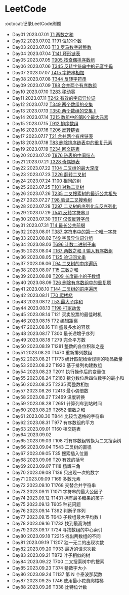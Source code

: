 # LeetCode

:octocat:记录LeetCode刷题

- Day01 2023.07.01 [T1 两数之和](src/main/java/easy/T1两数之和.java)
- Day02 2023.07.02 [T191 位1的个数](src/main/java/easy/T191位1的个数.java)
- Day03 2023.07.03 [T13 罗马数字转整数](src/main/java/easy/T13罗马数字转整数.java)
- Day04 2023.07.04 [T141 环形链表](src/main/java/easy/T141环形链表.java)
- Day05 2023.07.05 [T905 按奇偶排序数组](src/main/java/easy/T905按奇偶排序数组.java)
- Day06 2023.07.06 [T345 反转字符串中的元音字母](src/main/java/easy/T345反转字符串中的元音字母.java)
- Day07 2023.07.07 [T415 字符串相加](src/main/java/easy/T415字符串相加.java)
- Day08 2023.07.08 [T344 反转字符串](src/main/java/easy/T344反转字符串.java)
- Day09 2023.07.09 [T88 合并两个有序数组](src/main/java/easy/T88合并两个有序数组.java)
- Day10 2023.07.10 [T283 移动零](src/main/java/easy/T283移动零.java)
- Day11 2023.07.11 [T242 有效的字母异位词](src/main/java/easy/T242有效的字母异位词.java)
- Day12 2023.07.12 [T349 两个数组的交集](src/main/java/easy/T349两个数组的交集.java)
- Day13 2023.07.13 [T350 两个数组的交集 II](src/main/java/easy/T350两个数组的交集II.java)
- Day14 2023.07.14 [T215 数组中的第K个最大元素](src/main/java/medium/T215数组中的第K个最大元素.java)
- Day15 2023.07.15 [T912 排序数组](src/main/java/medium/T912排序数组.java)
- Day16 2023.07.16 [T206 反转链表](src/main/java/easy/T206反转链表.java)
- Day17 2023.07.17 [T21 合并两个有序链表](src/main/java/easy/T21合并两个有序链表.java)
- Day18 2023.07.18 [T83 删除排序链表中的重复元素](src/main/java/easy/T83删除排序链表中的重复元素.java)
- Day19 2023.07.19 [T234 回文链表](src/main/java/easy/T234回文链表.java)
- Day20 2023.07.20 [T876 链表的中间结点](src/main/java/easy/T876链表的中间结点.java)
- Day21 2023.07.21 [T328 奇偶链表](src/main/java/medium/T328奇偶链表.java)
- Day22 2023.07.22 [T104 二叉树的最大深度](src/main/java/easy/T104二叉树的最大深度.java)
- Day23 2023.07.23 [T226 翻转二叉树](src/main/java/easy/T226翻转二叉树.java)
- Day24 2023.07.24 [T100 相同的树](src/main/java/easy/T100相同的树.java)
- Day25 2023.07.25 [T101 对称二叉树](src/main/java/easy/T101对称二叉树.java)
- Day26 2023.07.26 [T235 二叉搜索树的最近公共祖先](src/main/java/medium/T235二叉搜索树的最近公共祖先.java)
- Day27 2023.07.27 [T98 验证二叉搜索树](src/main/java/medium/T98验证二叉搜索树.java)
- Day28 2023.07.28 [T297 二叉树的序列化与反序列化](src/main/java/hard/T297二叉树的序列化与反序列化.java)
- Day29 2023.07.29 [T541 反转字符串 II](src/main/java/easy/T541反转字符串II.java)
- Day30 2023.07.30 [T917 仅仅反转字母](src/main/java/easy/T917仅仅反转字母.java)
- Day31 2023.07.31 [T14 最长公共前缀](src/main/java/easy/T14最长公共前缀.java)
- Day32 2023.08.01 [T387 字符串中的第一个唯一字符](src/main/java/easy/T387字符串中的第一个唯一字符.java)
- Day33 2023.08.02 [T49 字母异位词分组](src/main/java/medium/T49字母异位词分组.java)
- Day34 2023.08.03 [T696 计数二进制子串](src/main/java/easy/T696计数二进制子串.java)
- Day35 2023.08.04 [T167 两数之和 II 输入有序数组](src/main/java/medium/T167两数之和II输入有序数组.java)
- Day36 2023.08.05 [T125 验证回文串](src/main/java/easy/T125验证回文串.java)
- Day37 2023.08.06 [T94 二叉树的中序遍历](src/main/java/easy/T94二叉树的中序遍历.java)
- Day38 2023.08.07 [T15 三数之和](src/main/java/medium/T15三数之和.java)
- Day39 2023.08.08 [T209 长度最小的子数组](src/main/java/medium/T209长度最小的子数组.java)
- Day40 2023.08.09 [T26 删除有序数组中的重复项](src/main/java/easy/T26删除有序数组中的重复项.java)
- Day41 2023.08.10 [T144 二叉树的前序遍历](src/main/java/easy/T144二叉树的前序遍历.java)
- Day42 2023.08.11 [T70 爬楼梯](src/main/java/easy/T70爬楼梯.java)
- Day43 2023.08.12 [T53 最大子序和](src/main/java/medium/T53最大子序和.java)
- Day44 2023.08.13 [T198 打家劫舍](src/main/java/medium/T198打家劫舍.java)
- Day45 2023.08.14 T121 买卖股票的最佳时机
- Day46 2023.08.15 T72 编辑距离
- Day47 2023.08.16 T11 盛最多水的容器
- Day48 2023.08.17 T300 最长递增子序列
- Day49 2023.08.18 T279 完全平方数
- Day50 2023.08.19 T1281 整数的各位积和之差
- Day51 2023.08.20 T1470 重新排列数组
- Day52 2023.08.21 T1773 统计匹配检索规则的物品数量
- Day53 2023.08.22 T1920 基于排列构建数组
- Day54 2023.08.23 T2011 执行操作后的变量值
- Day55 2023.08.24 T2160 拆分数位后四位数字的最小和
- Day56 2023.08.25 T2235 两整数相加
- Day57 2023.08.26 T2413 最小偶倍数
- Day58 2023.08.27 T2469 温度转换
- Day59 2023.08.28 T2651 计算列车到站时间
- Day60 2023.08.29 T2652 倍数之和
- Day61 2023.08.30 T844 比较含退格的字符串
- Day62 2023.08.31 T977 有序数组的平方
- Day63 2023.09.01 T160 相交链表
- Day64 2023.09.02 
- Day65 2023.09.03 T108 将有序数组转换为二叉搜索树
- Day66 2023.09.04 T543 二叉树的直径
- Day67 2023.09.05 T35 搜索插入位置
- Day68 2023.09.06 T20 有效的括号
- Day69 2023.09.07 T118 杨辉三角
- Day70 2023.09.08 T136 只出现一次的数字
- Day71 2023.09.09 T169 多数元素
- Day72 2023.09.10 T1768 交替合并字符串
- Day73 2023.09.11 T1071 字符串的最大公因子
- Day74 2023.09.12 T1431 拥有最多糖果的孩子
- Day75 2023.09.13 T605 种花问题
- Day76 2023.09.14 T392 判断子序列
- Day77 2023.09.15 T643 子数组最大平均数 I
- Day78 2023.09.16 T1732 找到最高海拔
- Day79 2023.09.17 T724 寻找数组的中心索引
- Day80 2023.09.18 T2215 找出两数组的不同
- Day81 2023.09.19 T1207 独一无二的出现次数
- Day82 2023.09.20 T933 最近的请求次数
- Day83 2023.09.21 T872 叶子相似的树
- Day84 2023.09.22 T700 二叉搜索树中的搜索
- Day85 2023.09.23 T374 猜数字大小
- Day86 2023.09.24 T1137 第 N 个泰波那契数
- Day87 2023.09.25 T746 使用最小花费爬楼梯
- Day88 2023.09.26 T338 比特位计数
